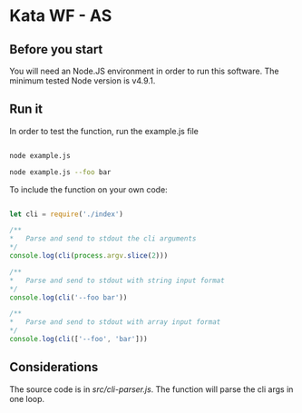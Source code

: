 # Kata WF - AS

## Before you start

You will need an Node.JS environment in
order to run this software.
The minimum tested Node version is v4.9.1.

## Run it

In order to test the function, run
the example.js file

```sh

node example.js 

node example.js --foo bar

```

To include the function on your own code:

```js

let cli = require('./index')

/**
* 	Parse and send to stdout the cli arguments
*/
console.log(cli(process.argv.slice(2)))

/**
* 	Parse and send to stdout with string input format
*/
console.log(cli('--foo bar'))

/**
* 	Parse and send to stdout with array input format
*/
console.log(cli(['--foo', 'bar']))

```

## Considerations

The source code is in *src/cli-parser.js*.
The function will parse the cli args in one loop.